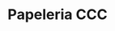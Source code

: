 ---
title: "Papeleria CCC"
url: /santo-domingo/papeleria-ccc-avenida-27-de-febrero/
shop: Bücher
---